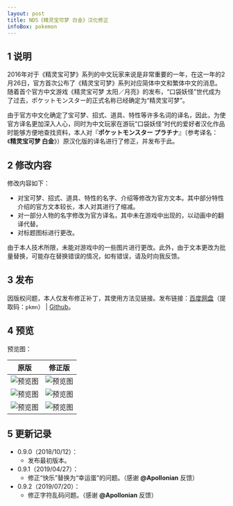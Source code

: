 ```yaml
---
layout: post
title: NDS《精灵宝可梦 白金》汉化修正
infoBox: pokemon
---
```

## 1 说明
2016年对于《精灵宝可梦》系列的中文玩家来说是非常重要的一年，在这一年的2月26日，官方首次公布了《精灵宝可梦》系列对应简体中文和繁体中文的消息。随着首个官方中文游戏《精灵宝可梦 太阳／月亮》的发布，“口袋妖怪”世代成为了过去，<span lang="ja">ポケットモンスター</span>的正式名称已经确定为“精灵宝可梦”。

由于官方中文化确定了宝可梦、招式、道具、特性等许多名词的译名，因此，为使官方译名更加深入人心，同时为中文玩家在游玩“口袋妖怪”时代的爱好者汉化作品时能够方便地查找资料，本人对<span lang="ja">『**ポケットモンスター プラチナ**』</span>（参考译名：《**精灵宝可梦 白金**》）原汉化版的译名进行了修正，并发布于此。

## 2 修改内容
修改内容如下：

* 对宝可梦、招式、道具、特性的名字、介绍等修改为官方文本。其中部分特性介绍的官方文本较长，本人对其进行了缩减。
* 对一部分人物的名字修改为官方译名，其中未在游戏中出现的，以动画中的翻译代替。
* 对标题图标进行更改。

由于本人技术所限，未能对游戏中的一些图片进行更改。此外，由于文本更改为批量替换，可能存在替换错误的情况，如有错误，请及时向我反馈。

## 3 发布 
因版权问题，本人仅发布修正补丁，其使用方法见链接。发布链接：[百度网盘](https://pan.baidu.com/s/1tLhRCJjMfZJuxZSvD4I1GQ)（提取码：`pkmn`） &#124; [Github](https://github.com/Xzonn/PokemonChineseTranslationRevise/releases)。

## 4 预览
预览图：

<table class="listTable">
<thead>
<tr><th>原版</th><th>修正版</th></tr>
</thead>
<tbody>
<tr><td><img src="https://raw.githubusercontent.com/Xzonn/PokemonChineseTranslationRevise/master/images/Pt_0_1.png" alt="预览图" data-disp="auto" /></td><td><img src="https://raw.githubusercontent.com/Xzonn/PokemonChineseTranslationRevise/master/images/Pt_1_1.png" alt="预览图" data-disp="auto" /></td></tr>
<tr><td><img src="https://raw.githubusercontent.com/Xzonn/PokemonChineseTranslationRevise/master/images/Pt_0_2.png" alt="预览图" data-disp="auto" /></td><td><img src="https://raw.githubusercontent.com/Xzonn/PokemonChineseTranslationRevise/master/images/Pt_1_2.png" alt="预览图" data-disp="auto" /></td></tr>
<tr><td><img src="https://raw.githubusercontent.com/Xzonn/PokemonChineseTranslationRevise/master/images/Pt_0_3.png" alt="预览图" data-disp="auto" /></td><td><img src="https://raw.githubusercontent.com/Xzonn/PokemonChineseTranslationRevise/master/images/Pt_1_3.png" alt="预览图" data-disp="auto" /></td></tr>
</tbody>
</table>

## 5 更新记录
- 0.9.0（2018/10/12）：
  - 发布最初版本。
- 0.9.1（2019/04/27）：
  - 修正“快乐”替换为“幸运蛋”的问题。（感谢 **@Apollonian** 反馈）
- 0.9.2（2019/07/20）：
  - 修正字符乱码问题。（感谢 **@Apollonian** 反馈）